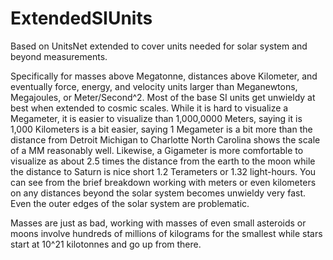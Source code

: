 # ExtendedSIUnits
Based on UnitsNet extended to cover units needed for solar system and beyond measurements.

Specifically for masses above Megatonne, distances above Kilometer, and eventually force, energy, and velocity units larger than Meganewtons, Megajoules, or Meter/Second^2. 
Most of the base SI units get unwieldy at best when extended to cosmic scales. While it is hard to visualize a Megameter, it is easier to visualize than 1,000,0000 Meters, saying it is 1,000 Kilometers is a bit easier, saying 1 Megameter is a bit more than the distance from Detroit Michigan to Charlotte North Carolina shows the scale of a MM reasonably well. Likewise, a Gigameter is more comfortable to visualize as about 2.5 times the distance from the earth to the moon while the distance to Saturn is nice short 1.2 Terameters or 1.32 light-hours.
You can see from the brief breakdown working with meters or even kilometers on any distances beyond the solar system becomes unwieldy very fast. Even the outer edges of the solar system are problematic. 

Masses are just as bad, working with masses of even small asteroids or moons involve hundreds of millions of kilograms for the smallest while stars start at 10^21 kilotonnes and go up from there. 
